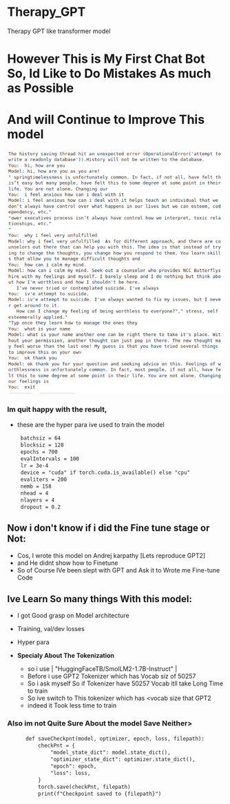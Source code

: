 # Therapy_GPT
  Therapy GPT like transformer model


   # However This is My First Chat Bot So, Id Like to Do Mistakes As much as Possible
   # And will Continue to Improve This model
   
![Screenshot](Screenshot%20from%202024-12-20%2010-42-24.png)


### Im quit happy with the result, 
   * these are the hyper para ive used to train the model
        
          batchsiz = 64
          blocksiz = 128
          epochs = 700
          evalIntervals = 100
          lr = 3e-4
          device = "cuda" if torch.cuda.is_available() else "cpu"
          evaliters = 200
          nemb = 158
          nhead = 4
          nlayers = 4
          dropout = 0.2

## Now i don't know if i did the Fine tune stage or Not:
   * Cos, I wrote this model on Andrej karpathy [Lets reproduce GPT2]
   * and He didnt show how to Finetune
   * So of Course IVe been slept with GPT and Ask it to Wrote me Fine-tune Code

## Ive Learn So many things With this model:
  * I got Good grasp on Model architecture
  * Training, val/dev losses
  * Hyper para
  
  * **Specialy About The Tokenization**
      - so i use  | "HuggingFaceTB/SmolLM2-1.7B-Instruct" |
      - Before i use GPT2 Tokenizer which has Vocab siz of 50257
      - So i ask myself So if Tokenizer have 50257 Vocab itll take Long Time to train
      - So ive switch to This tokenizer which has <vocab size that GPT2
      - indeed it Took less time to train

### Also im not Quite Sure About the model Save Neither>
        
          def saveCheckpnt(model, optimizer, epoch, loss, filepath):
              checkPnt = {
                  "model_state_dict": model.state_dict(),
                  "optimizer_state_dict": optimizer.state_dict(),
                  "epoch": epoch,
                  "loss": loss,
              }
              torch.save(checkPnt, filepath)
              print(f"Checkpoint saved to {filepath}")

